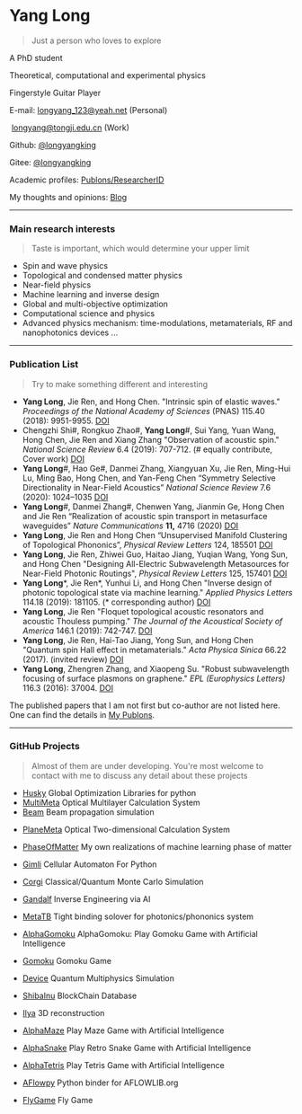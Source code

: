# Yang Long

> Just a person who loves to explore

A PhD student

Theoretical, computational and experimental physics

Fingerstyle Guitar Player

E-mail: longyang_123@yeah.net (Personal)

​			longyang@tongji.edu.cn (Work)

Github: [@longyangking](https://github.com/longyangking)

Gitee: [@longyangking](https://gitee.com/longyangking)

Academic profiles: [Publons/ResearcherID](https://publons.com/researcher/2538759/yang-long/)

My thoughts and opinions: [Blog](thoughts.html)

---

### Main research interests

> Taste is important, which would determine your upper limit

+ Spin and wave physics
+ Topological and condensed matter physics
+ Near-field physics
+ Machine learning and inverse design
+ Global and multi-objective optimization
+ Computational science and physics
+ Advanced physics mechanism: time-modulations, metamaterials, RF and nanophotonics devices ...

---

### Publication List

> Try to make something different and interesting

- **Yang Long**, Jie Ren, and Hong Chen. "Intrinsic spin of elastic waves." *Proceedings of the National Academy of Sciences* (PNAS) 115.40 (2018): 9951-9955. [DOI](https://doi.org/10.1073/PNAS.1808534115)
- Chengzhi Shi#, Rongkuo Zhao#, **Yang Long**#, Sui Yang, Yuan Wang, Hong Chen, Jie Ren and Xiang Zhang "Observation of acoustic spin." *National Science Review* 6.4 (2019): 707-712. (# equally contribute, Cover work) [DOI](https://doi.org/10.1093/NSR/NWZ059)
- **Yang Long**#, Hao Ge#, Danmei Zhang, Xiangyuan Xu, Jie Ren, Ming-Hui Lu, Ming Bao, Hong Chen, and Yan-Feng Chen “Symmetry Selective Directionality in Near-Field Acoustics” *National Science Review* 7.6 (2020): 1024–1035 [DOI](https://doi.org/10.1093/NSR/NWAA040)
- **Yang Long**#, Danmei Zhang#, Chenwen Yang, Jianmin Ge, Hong Chen and Jie Ren
  “Realization of acoustic spin transport in metasurface waveguides” *Nature Communications* **11,** 4716 (2020) [DOI](https://doi.org/10.1038/s41467-020-18599-y)
- **Yang Long**, Jie Ren and Hong Chen “Unsupervised Manifold Clustering of Topological Phononics”, *Physical Review Letters* 124, 185501 [DOI](https://doi.org/10.1103/PhysRevLett.124.185501)
- **Yang Long**, Jie Ren, Zhiwei Guo, Haitao Jiang, Yuqian Wang, Yong Sun, and Hong Chen "Designing All-Electric Subwavelength Metasources for Near-Field Photonic Routings", *Physical Review Letters* 125, 157401 [DOI](https://doi.org/10.1103/PhysRevLett.125.157401)
- **Yang Long**\*, Jie Ren\*, Yunhui Li, and Hong Chen "Inverse design of photonic topological state via machine learning." *Applied Physics Letters* 114.18 (2019): 181105. (* corresponding author) [DOI](https://doi.org/10.1063/1.5094838)
- **Yang Long**, Jie Ren "Floquet topological acoustic resonators and acoustic Thouless pumping." *The Journal of the Acoustical Society of America* 146.1 (2019): 742-747. [DOI](https://doi.org/10.1121/1.5114914)
- **Yang Long**, Jie Ren, Hai-Tao Jiang, Yong Sun, and Hong Chen "Quantum spin Hall effect in metamaterials." *Acta Physica Sinica* 66.22 (2017). (invited review) [DOI](https://doi.org/10.7498/APS.66.227803)
- **Yang Long**, Zhengren Zhang, and Xiaopeng Su. "Robust subwavelength focusing of surface plasmons on graphene." *EPL (Europhysics Letters)* 116.3 (2016): 37004. [DOI](https://doi.org/10.1209/0295-5075/116/37004)

The published papers that I am not first but co-author are not listed here. One can find the details in [My Publons](https://publons.com/researcher/2538759/yang-long/).

---

### GitHub Projects

> Almost of them are under developing. You're most welcome to contact with me to discuss any detail about these projects

- [Husky](https://github.com/longyangking/Husky) Global Optimization Libraries for python
- [MultiMeta](https://github.com/longyangking/MultiMeta) Optical Multilayer Calculation System
- [Beam](https://github.com/longyangking/Beam) Beam propagation simulation

+ [PlaneMeta](https://github.com/longyangking/PlaneMeta) Optical Two-dimensional Calculation System

+ [PhaseOfMatter](https://github.com/longyangking/PhaseOfMatter) My own realizations of machine learning phase of matter
+ [Gimli](https://github.com/longyangking/Gimli) Cellular Automaton For Python
+ [Corgi](https://github.com/longyangking/Corgi) Classical/Quantum Monte Carlo Simulation
+ [Gandalf](https://github.com/longyangking/Gandalf) Inverse Engineering via AI
+ [MetaTB](https://github.com/longyangking/MetaTB) Tight binding solover for photonics/phononics system
+ [AlphaGomoku](https://github.com/longyangking/AlphaGomoku) AlphaGomoku: Play Gomoku Game with Artificial Intelligence
+ [Gomoku](https://github.com/longyangking/Gomoku) Gomoku Game
+ [Device](https://github.com/longyangking/Device) Quantum Multiphysics Simulation
+ [ShibaInu](https://github.com/longyangking/ShibaInu) BlockChain Database
+ [Ilya](https://github.com/longyangking/Ilya) 3D reconstruction
+ [AlphaMaze](https://github.com/longyangking/AlphaMaze) Play Maze Game with Artificial Intelligence
+ [AlphaSnake](https://github.com/longyangking/AlphaSnake) Play Retro Snake Game with Artificial Intelligence
+ [AlphaTetris](https://github.com/longyangking/AlphaTetris) Play Tetris Game with Artificial Intelligence
+ [AFlowpy](https://github.com/longyangking/AFlowpy) Python binder for AFLOWLIB.org
+ [FlyGame](https://github.com/longyangking/FlyGame) Fly Game